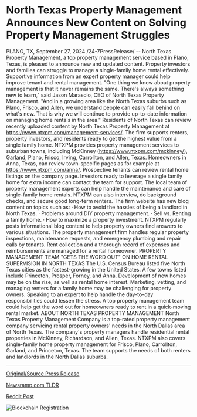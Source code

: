 # North Texas Property Management Announces New Content on Solving Property Management Struggles

PLANO, TX, September 27, 2024 /24-7PressRelease/ -- North Texas Property Management, a top property management service based in Plano, Texas, is pleased to announce new and updated content. Property investors and families can struggle to manage a single-family home rental effectively. Supportive information from an expert property manager could help improve tenant and rental management.  "One thing we know about property management is that it never remains the same. There's always something new to learn," said Jason Marascio, CEO of North Texas Property Management. "And in a growing area like the North Texas suburbs such as Plano, Frisco, and Allen, we understand people can easily fall behind on what's new. That is why we will continue to provide up-to-date information on managing home rentals in the area."  Residents of North Texas can review recently uploaded content by North Texas Property Management at https://www.ntxpm.com/management-services/. The firm supports renters, property investors, and residents ready to get the highest value from a single family home. NTXPM provides property management services to suburban towns, including McKinney (https://www.ntxpm.com/mckinney/), Garland, Plano, Frisco, Irving, Carrollton, and Allen, Texas. Homeowners in Anna, Texas, can review town-specific pages as for example at https://www.ntxpm.com/anna/. Prospective tenants can review rental home listings on the company page.   Investors ready to leverage a single family home for extra income can contact the team for support. The local team of property management experts can help handle the maintenance and care of single-family home rentals.   NTXPM can also interview, do background checks, and secure good long-term renters. The firm website has new blog content on topics such as: · How to avoid the hassles of being a landlord in North Texas. · Problems around DIY property management. · Sell vs. Renting a family home. · How to maximize a property investment.  NTXPM regularly posts informational blog content to help property owners find answers to various situations. The property management firm handles regular property inspections, maintenance requests, and emergency plumbing and repair calls by tenants. Rent collection and a thorough record of expenses and reimbursements are managed for a rental homeowner.  PROPERTY MANAGEMENT TEAM "GETS THE WORD OUT" ON HOME RENTAL SUPERVISION IN NORTH TEXAS  The U.S. Census Bureau listed five North Texas cities as the fastest-growing in the United States. A few towns listed include Princeton, Prosper, Forney, and Anna. Development of new homes may be on the rise, as well as rental home interest. Marketing, vetting, and managing renters for a family home may be challenging for property owners. Speaking to an expert to help handle the day-to-day responsibilities could lessen the stress. A top property management team could help get the word out for homeowners ready to rent in a quick-moving rental market.  ABOUT NORTH TEXAS PROPERTY MANAGEMENT  North Texas Property Management Company is a top-rated property management company servicing rental property owners' needs in the North Dallas area of North Texas. The company's property managers handle residential rental properties in McKinney, Richardson, and Allen, Texas. NTXPM also covers single-family home property management for Frisco, Plano, Carrollton, Garland, and Princeton, Texas. The team supports the needs of both renters and landlords in the North Dallas suburbs. 

---

[Original/Source Press Release](https://www.24-7pressrelease.com/press-release/514749/north-texas-property-management-announces-new-content-on-solving-property-management-struggles)
                    

[Newsramp.com TLDR](https://newsramp.com/curated-news/north-texas-property-management-announces-new-content-for-single-family-home-rental-management/1c10c3cb96e2b190a692da7a34c01d2e) 

 



[Reddit Post](https://www.reddit.com/r/RealEstate_NewsRamp/comments/1fqi18b/north_texas_property_management_announces_new/) 



![Blockchain Registration](https://cdn.newsramp.app/24-7PressRelease/qrcode/249/27/yawnNM23.webp)